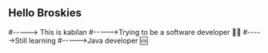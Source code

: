 ## Hello Broskies
#-----> This is kabilan
#----->Trying to be a software developer 🧑‍💻
#----->Still learning
#----->Java developer 🆘


<!--
**Kabilan635/Kabilan635** is a ✨ _special_ ✨ repository because its `README.md` (this file) appears on your GitHub profile.

Here are some ideas to get you started:

- 🔭 I’m currently working on ...
- 🌱 I’m currently learning ...
- 👯 I’m looking to collaborate on ...
- 🤔 I’m looking for help with ...
- 💬 Ask me about ...
- 📫 How to reach me: ...
- 😄 Pronouns: ...
- ⚡ Fun fact: ...
-->
